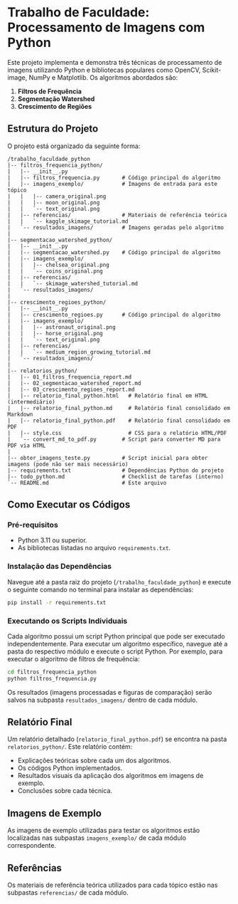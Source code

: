 # Trabalho de Faculdade: Processamento de Imagens com Python

Este projeto implementa e demonstra três técnicas de processamento de imagens utilizando Python e bibliotecas populares como OpenCV, Scikit-image, NumPy e Matplotlib. Os algoritmos abordados são:

1.  **Filtros de Frequência**
2.  **Segmentação Watershed**
3.  **Crescimento de Regiões**

## Estrutura do Projeto

O projeto está organizado da seguinte forma:

```
/trabalho_faculdade_python
|-- filtros_frequencia_python/
|   |-- __init__.py
|   |-- filtros_frequencia.py       # Código principal do algoritmo
|   |-- imagens_exemplo/            # Imagens de entrada para este tópico
|   |   |-- camera_original.png
|   |   |-- moon_original.png
|   |   `-- text_original.png
|   |-- referencias/                # Materiais de referência teórica
|   |   `-- kaggle_skimage_tutorial.md
|   `-- resultados_imagens/         # Imagens geradas pelo algoritmo
|
|-- segmentacao_watershed_python/
|   |-- __init__.py
|   |-- segmentacao_watershed.py    # Código principal do algoritmo
|   |-- imagens_exemplo/
|   |   |-- chelsea_original.png
|   |   `-- coins_original.png
|   |-- referencias/
|   |   `-- skimage_watershed_tutorial.md
|   `-- resultados_imagens/
|
|-- crescimento_regioes_python/
|   |-- __init__.py
|   |-- crescimento_regioes.py      # Código principal do algoritmo
|   |-- imagens_exemplo/
|   |   |-- astronaut_original.png
|   |   |-- horse_original.png
|   |   `-- text_original.png
|   |-- referencias/
|   |   `-- medium_region_growing_tutorial.md
|   `-- resultados_imagens/
|
|-- relatorios_python/
|   |-- 01_filtros_frequencia_report.md
|   |-- 02_segmentacao_watershed_report.md
|   |-- 03_crescimento_regioes_report.md
|   |-- relatorio_final_python.html   # Relatório final em HTML (intermediário)
|   |-- relatorio_final_python.md     # Relatório final consolidado em Markdown
|   |-- relatorio_final_python.pdf    # Relatório final consolidado em PDF
|   |-- style.css                     # CSS para o relatório HTML/PDF
|   `-- convert_md_to_pdf.py        # Script para converter MD para PDF via HTML
|
|-- obter_imagens_teste.py          # Script inicial para obter imagens (pode não ser mais necessário)
|-- requirements.txt                # Dependências Python do projeto
|-- todo_python.md                  # Checklist de tarefas (interno)
`-- README.md                       # Este arquivo
```

## Como Executar os Códigos

### Pré-requisitos

- Python 3.11 ou superior.
- As bibliotecas listadas no arquivo `requirements.txt`.

### Instalação das Dependências

Navegue até a pasta raiz do projeto (`/trabalho_faculdade_python`) e execute o seguinte comando no terminal para instalar as dependências:

```bash
pip install -r requirements.txt
```

### Executando os Scripts Individuais

Cada algoritmo possui um script Python principal que pode ser executado independentemente. Para executar um algoritmo específico, navegue até a pasta do respectivo módulo e execute o script Python. Por exemplo, para executar o algoritmo de filtros de frequência:

```bash
cd filtros_frequencia_python
python filtros_frequencia.py
```

Os resultados (imagens processadas e figuras de comparação) serão salvos na subpasta `resultados_imagens/` dentro de cada módulo.

## Relatório Final

Um relatório detalhado (`relatorio_final_python.pdf`) se encontra na pasta `relatorios_python/`. Este relatório contém:

*   Explicações teóricas sobre cada um dos algoritmos.
*   Os códigos Python implementados.
*   Resultados visuais da aplicação dos algoritmos em imagens de exemplo.
*   Conclusões sobre cada técnica.

## Imagens de Exemplo

As imagens de exemplo utilizadas para testar os algoritmos estão localizadas nas subpastas `imagens_exemplo/` de cada módulo correspondente.

## Referências

Os materiais de referência teórica utilizados para cada tópico estão nas subpastas `referencias/` de cada módulo.

